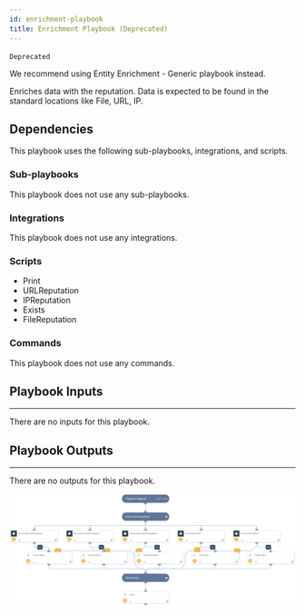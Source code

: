 ```yaml
---
id: enrichment-playbook
title: Enrichment Playbook (Deprecated)
---
```


`Deprecated`

We recommend using Entity Enrichment - Generic playbook instead. 

Enriches data with the reputation. Data is expected to be found in the standard locations like File, URL, IP.

## Dependencies
This playbook uses the following sub-playbooks, integrations, and scripts.

### Sub-playbooks
This playbook does not use any sub-playbooks.

### Integrations
This playbook does not use any integrations.

### Scripts
* Print
* URLReputation
* IPReputation
* Exists
* FileReputation

### Commands
This playbook does not use any commands.

## Playbook Inputs
---
There are no inputs for this playbook.

## Playbook Outputs
---
There are no outputs for this playbook.

![Enrichment_Playbook](https://github.com/ElazarK/content-docs/blob/master/images/playbooks/Enrichment_Playbook.png)
